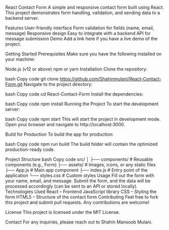 React Contact Form
A simple and responsive contact form built using React. This project demonstrates form handling, validation, and sending data to a backend server.

Features
User-friendly interface
Form validation for fields (name, email, message)
Responsive design
Easy to integrate with a backend API for message submission
Demo
Add a link here if you have a live demo of the project.

Getting Started
Prerequisites
Make sure you have the following installed on your machine:

Node.js (v12 or above)
npm or yarn
Installation
Clone the repository:

bash
Copy code
git clone https://github.com/Shahinmulani/React-Contact-Form.git
Navigate to the project directory:

bash
Copy code
cd React-Contact-Form
Install the dependencies:

bash
Copy code
npm install
Running the Project
To start the development server:

bash
Copy code
npm start
This will start the project in development mode. Open your browser and navigate to http://localhost:3000.

Build for Production
To build the app for production:

bash
Copy code
npm run build
The build folder will contain the optimized production-ready code.

Project Structure
bash
Copy code
src/
│
├── components/     # Reusable components (e.g., Form)
├── assets/         # Images, icons, or any static files
├── App.js          # Main app component
├── index.js        # Entry point of the application
└── styles.css      # Custom styles
Usage
Fill out the form with your name, email, and message.
Submit the form, and the data will be processed accordingly (can be sent to an API or stored locally).
Technologies Used
React – Frontend JavaScript library
CSS – Styling the form
HTML5 – Structure of the contact form
Contributing
Feel free to fork this project and submit pull requests. Any contributions are welcome!

License
This project is licensed under the MIT License.

Contact
For any inquiries, please reach out to Shahin Mansoob Mulani.
